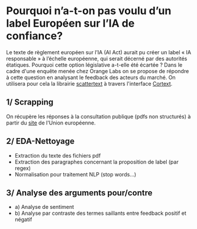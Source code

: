 # Pourquoi n’a-t-on pas voulu d’un label Européen sur l’IA de confiance?
Le texte de règlement européen sur l’IA (AI Act)  aurait pu créer un label « IA responsable »  à l’échelle européenne, qui serait décerné par des autorités étatiques. Pourquoi cette option législative a-t-elle été écartée ? Dans le cadre d'une enquête menée chez Orange Labs on se propose de répondre à cette question en analysant le feedback des acteurs du marché. On utilisera pour cela la librairie [scattertext](https://github.com/JasonKessler/scattertext) à travers l'interface [Cortext](https://www.cortext.net/projects/cortext-manager/).
## 1/ Scrapping  
On récupère les réponses à la consultation publique (pdfs non structurés) à partir du [site](https://ec.europa.eu/info/law/better-regulation/have-your-say/initiatives/12527-Artificial-intelligence-ethical-and-legal-requirements/feedback_en?p_id=8242911) de l'Union européenne.
## 2/ EDA-Nettoyage
* Extraction du texte des fichiers pdf
* Extraction des paragraphes concernant la proposition de label (par regex)
* Normalisation pour traitement NLP (stop words...)
## 3/ Analyse des arguments pour/contre
* a) Analyse de sentiment
* b) Analyse par contraste des termes saillants entre feedback positif et négatif  